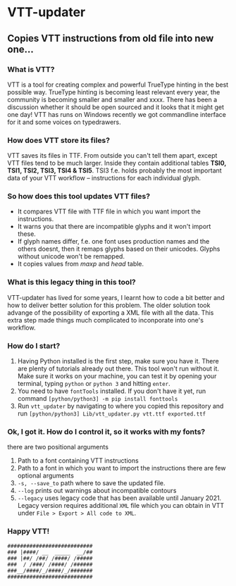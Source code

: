 # VTT-updater

## Copies VTT instructions from old file into new one...

### What is VTT?
VTT is a tool for creating complex and powerful TrueType hinting in the best possible way. TrueType hinting is becoming least relevant every year, the community is becoming smaller and smaller and xxxx. There has been a discussion whether it should be open sourced and it looks that it might get one day! VTT has runs on Windows recently we got commandline interface for it and some voices on typedrawers.

### How does VTT store its files?
VTT saves its files in TTF. From outside you can't tell them apart, except VTT files tend to be much larger. Inside they contain additional tables __TSI0, TSI1, TSI2, TSI3, TSI4 & TSI5__. TSI3 f.e. holds probably the most important data of your VTT workflow – instructions for each individual glyph.

### So how does this tool updates VTT files?
- It compares VTT file with TTF file in which you want import the instructions. 
- It warns you that there are incompatible glyphs and it won't import these.
- If glyph names differ, f.e. one font uses production names and the others doesnt, then it remaps glyphs based on their unicodes. Glyphs without unicode won't be remapped.
- It copies values from _maxp_ and _head_ table. 

### What is this __legacy__ thing in this tool?
VTT-updater has lived for some years, I learnt how to code a bit better and how to deliver better solution for this problem. The older solution took advange of the possibility of exporting a XML file with all the data. This extra step made things much complicated to inconporate into one's workflow.

### How do I start?
1. Having Python installed is the first step, make sure you have it. There are plenty of tutorials already out there. This tool won't run without it. Make sure it works on your machine, you can test it by opening your terminal, typing `python` or `python 3` and hitting `enter`. 
1. You need to have `fontTools` installed. If you don't have it yet, run command `[python/python3] -m pip install fonttools`
1. Run `vtt_updater` by navigating to where you copied this repository and run `[python/python3] Lib/vtt_updater.py vtt.ttf exported.ttf`

### Ok, I got it. How do I control it, so it works with my fonts?
there are two positional arguments
1. Path to a font containing VTT instructions  
1. Path to a font in which you want to import the instructions
there are few optional arguments
1. `-s, --save_to` path where to save the updated file.   
1. `--log` prints out warnings about incompatible contours
1. `--legacy` uses legacy code that has been available until January 2021. Legacy version requires additional `XML` file which you can obtain in VTT under `File > Export > All code to XML`. 

### Happy VTT!

```
###########################
### |####/ __  _____  __/##
### |##/ /##/ /####/ /#####
###  / /###/ /####/ /######
###__/####/_/####/_/#######
###########################
``` 